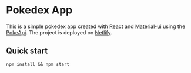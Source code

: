 # Pokedex App

This is a simple pokedex app created with [React](https://reactjs.org/) and [Material-ui](https://material-ui.com/) using the [PokeApi](https://pokeapi.co/).
The project is deployed on [Netlify](https://trusting-euclid-dfc620.netlify.app/).

## Quick start

`npm install && npm start`
